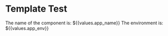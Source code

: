 # Template Test

The name of the component is: ${{values.app_name}}
The environment is: ${{values.app_env}}